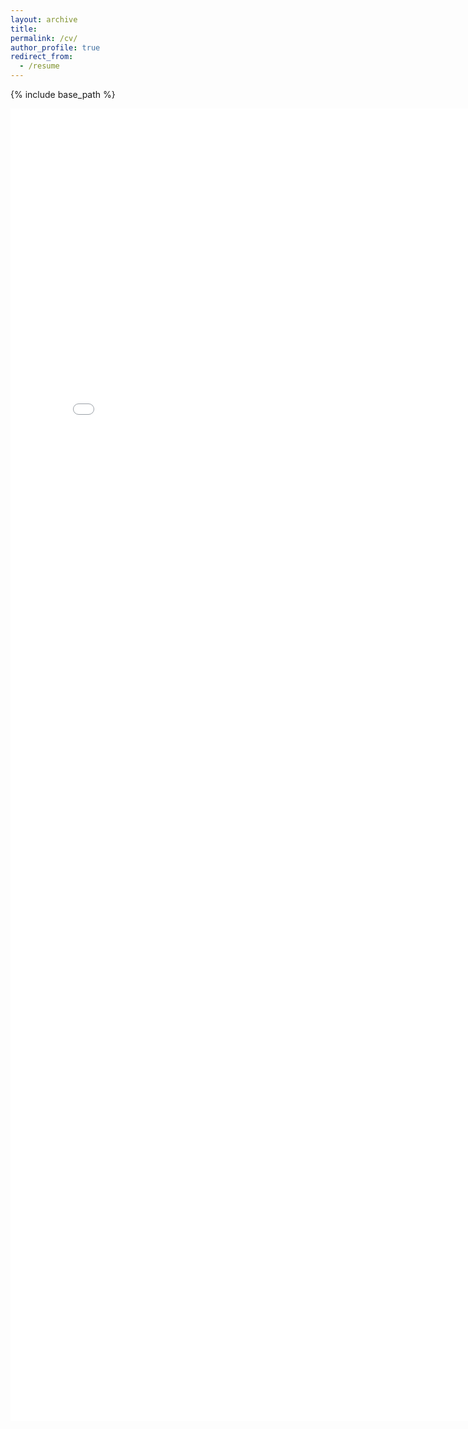 ```yaml
---
layout: archive
title: 
permalink: /cv/
author_profile: true
redirect_from:
  - /resume
---
```


{% include base_path %}

<embed src="../images/CV_Julien_Boussard.pdf" width="800px" height="2100px" /> 
